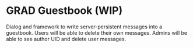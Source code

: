 # GRAD Guestbook (WIP)
Dialog and framework to write server-persistent messages into a guestbook. Users will be able to delete their own messages. Admins will be able to see author UID and delete user messages.
